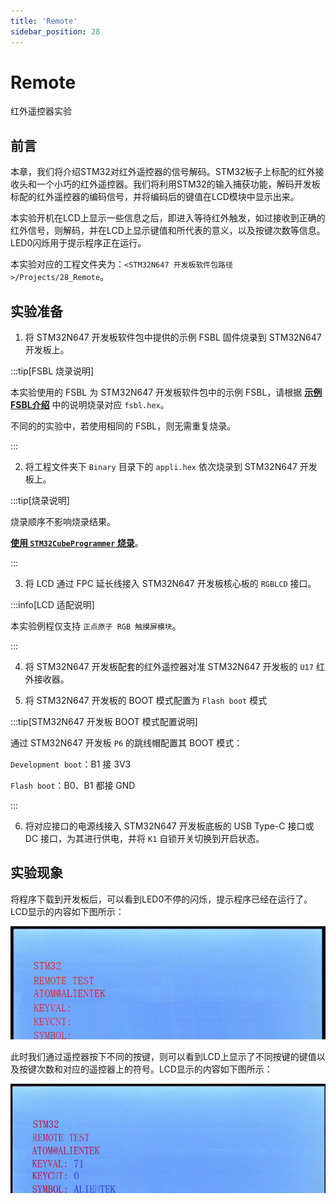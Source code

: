 ```yaml
---
title: 'Remote'
sidebar_position: 28
---
```


# Remote

红外遥控器实验

## 前言

本章，我们将介绍STM32对红外遥控器的信号解码。STM32板子上标配的红外接收头和一个小巧的红外遥控器。我们将利用STM32的输入捕获功能，解码开发板标配的红外遥控器的编码信号，并将编码后的键值在LCD模块中显示出来。

本实验开机在LCD上显示一些信息之后，即进入等待红外触发，如过接收到正确的红外信号，则解码，并在LCD上显示键值和所代表的意义，以及按键次数等信息。LED0闪烁用于提示程序正在运行。

本实验对应的工程文件夹为：`<STM32N647 开发板软件包路径>/Projects/28_Remote`。

## 实验准备

1. 将 STM32N647 开发板软件包中提供的示例 FSBL 固件烧录到 STM32N647 开发板上。

:::tip[FSBL 烧录说明]

本实验使用的 FSBL 为 STM32N647 开发板软件包中的示例 FSBL，请根据 [**示例 FSBL介绍**](../start-guide/software-package/software-package.md#fsbl) 中的说明烧录对应 `fsbl.hex`。

不同的的实验中，若使用相同的 FSBL，则无需重复烧录。

:::

2. 将工程文件夹下 `Binary` 目录下的 `appli.hex` 依次烧录到 STM32N647 开发板上。

:::tip[烧录说明]

烧录顺序不影响烧录结果。

[**使用 `STM32CubeProgrammer` 烧录**](../start-guide/start-development/step-by-step.md#step-3-使用-stm32cubeprogrammer-烧录)。

:::

3. 将 LCD 通过 FPC 延长线接入 STM32N647 开发板核心板的 `RGBLCD` 接口。

:::info[LCD 适配说明]

本实验例程仅支持 `正点原子 RGB 触摸屏模块`。

:::

4. 将 STM32N647 开发板配套的红外遥控器对准 STM32N647 开发板的 `U17` 红外接收器。

5. 将 STM32N647 开发板的 BOOT 模式配置为 `Flash boot` 模式

:::tip[STM32N647 开发板 BOOT 模式配置说明]

通过 STM32N647 开发板 `P6` 的跳线帽配置其 BOOT 模式：

`Development boot`：B1 接 3V3

`Flash boot`：B0、B1 都接 GND

:::

6. 将对应接口的电源线接入 STM32N647 开发板底板的 USB Type-C 接口或 DC 接口，为其进行供电，并将 `K1` 自锁开关切换到开启状态。

## 实验现象

将程序下载到开发板后，可以看到LED0不停的闪烁，提示程序已经在运行了。LCD显示的内容如下图所示：

![img](./img/30.png)

此时我们通过遥控器按下不同的按键，则可以看到LCD上显示了不同按键的键值以及按键次数和对应的遥控器上的符号。LCD显示的内容如下图所示：

![img](./img/31.png)